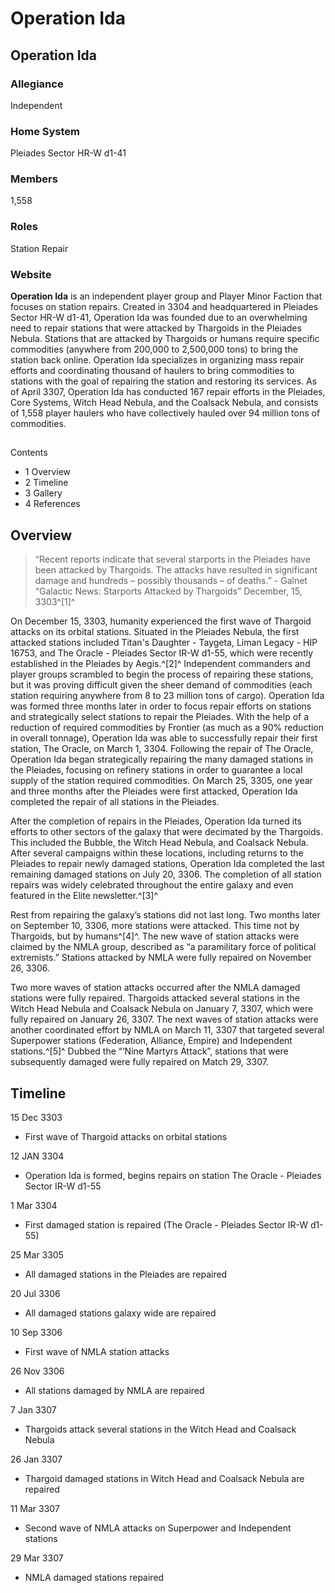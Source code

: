 # Operation Ida
## Operation Ida

		

### Allegiance

Independent

### Home System

Pleiades Sector HR-W d1-41

### Members

1,558

### Roles

Station Repair

### Website

**Operation Ida** is an independent player group and Player Minor Faction that focuses on station repairs. Created in 3304 and headquartered in Pleiades Sector HR-W d1-41, Operation Ida was founded due to an overwhelming need to repair stations that were attacked by Thargoids in the Pleiades Nebula. Stations that are attacked by Thargoids or humans require specific commodities (anywhere from 200,000 to 2,500,000 tons) to bring the station back online. Operation Ida specializes in organizing mass repair efforts and coordinating thousand of haulers to bring commodities to stations with the goal of repairing the station and restoring its services. As of April 3307, Operation Ida has conducted 167 repair efforts in the Pleiades, Core Systems, Witch Head Nebula, and the Coalsack Nebula, and consists of 1,558 player haulers who have collectively hauled over 94 million tons of commodities.

## 

Contents

- 1 Overview
- 2 Timeline
- 3 Gallery
- 4 References

## Overview

> 
> “Recent reports indicate that several starports in the Pleiades have been attacked by Thargoids. The attacks have resulted in significant damage and hundreds – possibly thousands – of deaths.” - Galnet “Galactic News: Starports Attacked by Thargoids” December, 15, 3303^[1]^

On December 15, 3303, humanity experienced the first wave of Thargoid attacks on its orbital stations. Situated in the Pleiades Nebula, the first attacked stations included Titan's Daughter - Taygeta, Liman Legacy - HIP 16753, and The Oracle - Pleiades Sector IR-W d1-55, which were recently established in the Pleiades by Aegis.^[2]^ Independent commanders and player groups scrambled to begin the process of repairing these stations, but it was proving difficult given the sheer demand of commodities (each station requiring anywhere from 8 to 23 million tons of cargo). Operation Ida was formed three months later in order to focus repair efforts on stations and strategically select stations to repair the Pleiades. With the help of a reduction of required commodities by Frontier (as much as a 90% reduction in overall tonnage), Operation Ida was able to successfully repair their first station, The Oracle, on March 1, 3304. Following the repair of The Oracle, Operation Ida began strategically repairing the many damaged stations in the Pleiades, focusing on refinery stations in order to guarantee a local supply of the station required commodities. On March 25, 3305, one year and three months after the Pleiades were first attacked, Operation Ida completed the repair of all stations in the Pleiades. 

After the completion of repairs in the Pleiades, Operation Ida turned its efforts to other sectors of the galaxy that were decimated by the Thargoids. This included the Bubble, the Witch Head Nebula, and Coalsack Nebula. After several campaigns within these locations, including returns to the Pleiades to repair newly damaged stations, Operation Ida completed the last remaining damaged stations on July 20, 3306. The completion of all station repairs was widely celebrated throughout the entire galaxy and even featured in the Elite newsletter.^[3]^

Rest from repairing the galaxy’s stations did not last long. Two months later on September 10, 3306, more stations were attacked. This time not by Thargoids, but by humans^[4]^. The new wave of station attacks were claimed by the NMLA group, described as “a paramilitary force of political extremists.” Stations attacked by NMLA were fully repaired on November 26, 3306. 

Two more waves of station attacks occurred after the NMLA damaged stations were fully repaired. Thargoids attacked several stations in the Witch Head Nebula and Coalsack Nebula on January 7, 3307, which were fully repaired on January 26, 3307. The next waves of station attacks were another coordinated effort by NMLA on March 11, 3307 that targeted several Superpower stations (Federation, Alliance, Empire) and Independent stations.^[5]^ Dubbed the “‘Nine Martyrs Attack”, stations that were subsequently damaged were fully repaired on Match 29, 3307.

## Timeline

15 Dec 3303

- First wave of Thargoid attacks on orbital stations

12 JAN 3304

- Operation Ida is formed, begins repairs on station The Oracle - Pleiades Sector IR-W d1-55

1 Mar 3304

- First damaged station is repaired (The Oracle - Pleiades Sector IR-W d1-55)

25 Mar 3305

- All damaged stations in the Pleiades are repaired

20 Jul 3306

- All damaged stations galaxy wide are repaired

10 Sep 3306

- First wave of NMLA station attacks

26 Nov 3306

- All stations damaged by NMLA are repaired

7 Jan 3307

- Thargoids attack several stations in the Witch Head and Coalsack Nebula

26 Jan 3307

- Thargoid damaged stations in Witch Head and Coalsack Nebula are repaired

11 Mar 3307

- Second wave of NMLA attacks on Superpower and Independent stations

29 Mar 3307

- NMLA damaged stations repaired